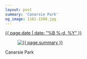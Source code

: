 ```yaml
---
layout: post
summary: 'Canarsie Park'
og_image: 1161-1280.jpg
---
```


<div class="post">
 <time>
  <a href="/1161">
   {{ page.date | date: "%B %-d, %Y" }}
  </a>
 </time>
 <a href="/1161">
  <figure data-taken="5/22/2020">
   <img alt="{{ page.summary }}" sizes="(min-width: 700px) 50vw, calc(100vw - 2rem)" src="{{ site.assets_url }}/1161-640.jpg" srcset="{{ site.assets_url }}/1161-320.jpg 320w, {{ site.assets_url }}/1161-640.jpg 640w, {{ site.assets_url }}/1161-960.jpg 960w, {{ site.assets_url }}/1161-1280.jpg 1280w"/>
  </figure>
 </a>
 <span>
  Canarsie Park
 </span>
</div>
